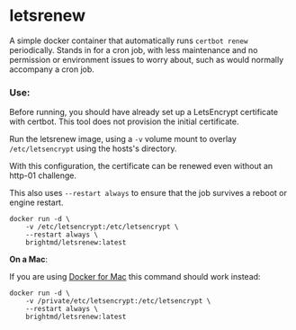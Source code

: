# letsrenew

A simple docker container that automatically runs `certbot renew` periodically.
Stands in for a cron job, with less maintenance and no permission or
environment issues to worry about, such as would normally accompany a cron
job.


### Use:

Before running, you should have already set up a LetsEncrypt certificate with
certbot. This tool does not provision the initial certificate.

Run the letsrenew image, using a `-v` volume mount to overlay
`/etc/letsencrypt` using the hosts's directory.

With this configuration, the certificate can be renewed even without an
http-01 challenge.

This also uses `--restart always` to ensure that the job survives a reboot or
engine restart.


```
docker run -d \
    -v /etc/letsencrypt:/etc/letsencrypt \
    --restart always \
    brightmd/letsrenew:latest
```

**On a Mac**:

If you are using [Docker for
Mac](https://docs.docker.com/docker-for-mac/install/) this command should
work instead:


```
docker run -d \
    -v /private/etc/letsencrypt:/etc/letsencrypt \
    --restart always \
    brightmd/letsrenew:latest
```
